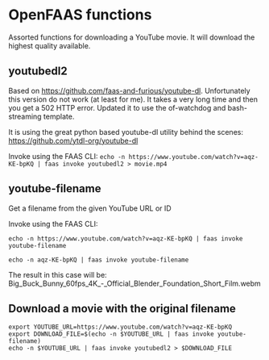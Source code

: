 # OpenFAAS functions
Assorted functions for downloading a YouTube movie. It will download the highest quality available.

## youtubedl2
Based on https://github.com/faas-and-furious/youtube-dl. Unfortunately this version do not work (at least for me). It takes a very long time and then you get a 502 HTTP error. Updated it to use the of-watchdog and bash-streaming template. 

It is using the great python based youtube-dl utility behind the scenes:
https://github.com/ytdl-org/youtube-dl

Invoke using the FAAS CLI:
```echo -n https://www.youtube.com/watch?v=aqz-KE-bpKQ | faas invoke youtubedl2 > movie.mp4```

## youtube-filename
Get a filename from the given YouTube URL or ID

Invoke using the FAAS CLI:
```
echo -n https://www.youtube.com/watch?v=aqz-KE-bpKQ | faas invoke youtube-filename

echo -n aqz-KE-bpKQ | faas invoke youtube-filename
```
The result in this case will be:  
Big_Buck_Bunny_60fps_4K_-_Official_Blender_Foundation_Short_Film.webm

## Download a movie with the original filename
```
export YOUTUBE_URL=https://www.youtube.com/watch?v=aqz-KE-bpKQ
export DOWNLOAD_FILE=$(echo -n $YOUTUBE_URL | faas invoke youtube-filename)
echo -n $YOUTUBE_URL | faas invoke youtubedl2 > $DOWNLOAD_FILE
```

